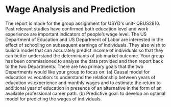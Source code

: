 # Wage Analysis and Prediction

The report is made for the group assignment for USYD's unit- QBUS2810.
Past relevant studies have confirmed both education level and work experience are important indicators of people’s wage level. The US Department of Education and US Department of Labor are interested in the effect of schooling on subsequent earnings of individuals. They also wish to build a model that can accurately predict income of individuals so that they can better understand the determinants of job market outcome. Your group has been commissioned to analyse the data provided and then report back to the two Departments.
There are two primary goals that the two Departments would like your group to focus on:
(a) Causal model for education vs vocation: to understand the relationship between years of education vs experience and monthly wages and to estimate the return to additional year of education in presence of an alternative in the form of an available professional career path.
(b) Predictive goal: to develop an optimal model for predicting the wages of individuals.
